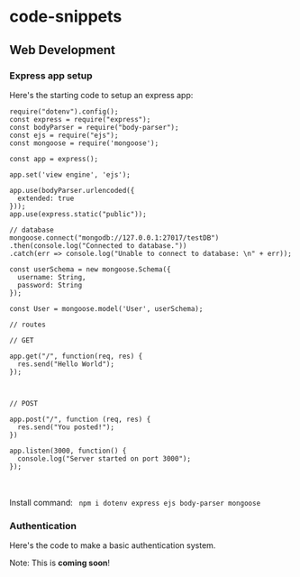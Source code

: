 # code-snippets

## Web Development

### Express app setup 
Here's the starting code to setup an express app:
```
require("dotenv").config();
const express = require("express");
const bodyParser = require("body-parser");
const ejs = require("ejs");
const mongoose = require('mongoose');

const app = express();

app.set('view engine', 'ejs');

app.use(bodyParser.urlencoded({
  extended: true
}));
app.use(express.static("public"));

// database
mongoose.connect("mongodb://127.0.0.1:27017/testDB")
.then(console.log("Connected to database."))
.catch(err => console.log("Unable to connect to database: \n" + err));

const userSchema = new mongoose.Schema({
  username: String,
  password: String
});

const User = mongoose.model('User', userSchema);

// routes

// GET

app.get("/", function(req, res) {
  res.send("Hello World");
});



// POST

app.post("/", function (req, res) {
  res.send("You posted!");
})

app.listen(3000, function() {
  console.log("Server started on port 3000");
});
```
<br> <br>
Install command: ```
npm i dotenv express ejs body-parser mongoose```

### Authentication
Here's the code to make a basic authentication system.

Note: This is **coming soon**!
